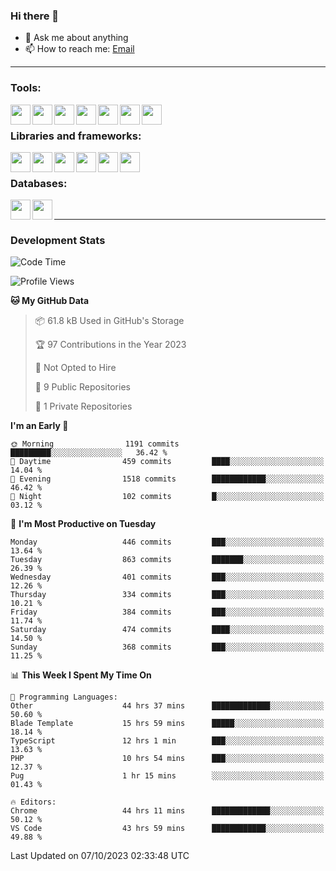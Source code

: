 ### Hi there 👋

- 💬 Ask me about anything
- 📫 How to reach me: [Email]

---

### Tools:
<img align='left' height="32" width="32" src="https://cdn.jsdelivr.net/npm/simple-icons@4.8.0/icons/phpstorm.svg" />
<img align='left' height="32" width="32" src="https://cdn.jsdelivr.net/npm/simple-icons@4.8.0/icons/webstorm.svg" />
<img align='left' height="32" width="32" src="https://cdn.jsdelivr.net/npm/simple-icons@4.8.0/icons/visualstudiocode.svg" />
<img align='left' height="32" width="32" src="https://cdn.jsdelivr.net/npm/simple-icons@4.8.0/icons/sublimetext.svg" />
<img align='left' height="32" width="32" src="https://cdn.jsdelivr.net/npm/simple-icons@4.8.0/icons/laragon.svg" />
<img align='left' height="32" width="32" src="https://cdn.jsdelivr.net/npm/simple-icons@4.8.0/icons/docker.svg" />
<img align='left' height="32" width="32" src="https://cdn.jsdelivr.net/npm/simple-icons@4.8.0/icons/amazonaws.svg" />
<br>

### Libraries and frameworks:
<img align='left' height="32" width="32" src="https://cdn.jsdelivr.net/npm/simple-icons@4.8.0/icons/laravel.svg" />
<img align='left' height="32" width="32" src="https://cdn.jsdelivr.net/npm/simple-icons@4.8.0/icons/vue-dot-js.svg" />
<img align='left' height="32" width="32" src="https://cdn.jsdelivr.net/npm/simple-icons@4.8.0/icons/node-dot-js.svg" />
<img align='left' height="32" width="32" src="https://cdn.jsdelivr.net/npm/simple-icons@4.8.0/icons/jquery.svg" />
<img align='left' height="32" width="32" src="https://cdn.jsdelivr.net/npm/simple-icons@4.8.0/icons/sass.svg" />
<img align='left' height="32" width="32" src="https://cdn.jsdelivr.net/npm/simple-icons@4.8.0/icons/tailwindcss.svg" />
<br>

### Databases:
<img align='left' height="32" width="32" src="https://cdn.jsdelivr.net/npm/simple-icons@4.8.0/icons/mysql.svg" />
<img align='left' height="32" width="32" src="https://cdn.jsdelivr.net/npm/simple-icons@4.8.0/icons/microsoftsqlserver.svg" />
<br>

---
### Development Stats
<!--START_SECTION:waka-->
![Code Time](http://img.shields.io/badge/Code%20Time-2%2C839%20hrs%2047%20mins-blue)

![Profile Views](http://img.shields.io/badge/Profile%20Views-0-blue)

**🐱 My GitHub Data** 

> 📦 61.8 kB Used in GitHub's Storage 
 > 
> 🏆 97 Contributions in the Year 2023
 > 
> 🚫 Not Opted to Hire
 > 
> 📜 9 Public Repositories 
 > 
> 🔑 1 Private Repositories 
 > 
**I'm an Early 🐤** 

```text
🌞 Morning                1191 commits        █████████░░░░░░░░░░░░░░░░   36.42 % 
🌆 Daytime                459 commits         ████░░░░░░░░░░░░░░░░░░░░░   14.04 % 
🌃 Evening                1518 commits        ████████████░░░░░░░░░░░░░   46.42 % 
🌙 Night                  102 commits         █░░░░░░░░░░░░░░░░░░░░░░░░   03.12 % 
```
📅 **I'm Most Productive on Tuesday** 

```text
Monday                   446 commits         ███░░░░░░░░░░░░░░░░░░░░░░   13.64 % 
Tuesday                  863 commits         ███████░░░░░░░░░░░░░░░░░░   26.39 % 
Wednesday                401 commits         ███░░░░░░░░░░░░░░░░░░░░░░   12.26 % 
Thursday                 334 commits         ███░░░░░░░░░░░░░░░░░░░░░░   10.21 % 
Friday                   384 commits         ███░░░░░░░░░░░░░░░░░░░░░░   11.74 % 
Saturday                 474 commits         ████░░░░░░░░░░░░░░░░░░░░░   14.50 % 
Sunday                   368 commits         ███░░░░░░░░░░░░░░░░░░░░░░   11.25 % 
```


📊 **This Week I Spent My Time On** 

```text
💬 Programming Languages: 
Other                    44 hrs 37 mins      █████████████░░░░░░░░░░░░   50.60 % 
Blade Template           15 hrs 59 mins      █████░░░░░░░░░░░░░░░░░░░░   18.14 % 
TypeScript               12 hrs 1 min        ███░░░░░░░░░░░░░░░░░░░░░░   13.63 % 
PHP                      10 hrs 54 mins      ███░░░░░░░░░░░░░░░░░░░░░░   12.37 % 
Pug                      1 hr 15 mins        ░░░░░░░░░░░░░░░░░░░░░░░░░   01.43 % 

🔥 Editors: 
Chrome                   44 hrs 11 mins      █████████████░░░░░░░░░░░░   50.12 % 
VS Code                  43 hrs 59 mins      ████████████░░░░░░░░░░░░░   49.88 % 
```


 Last Updated on 07/10/2023 02:33:48 UTC
<!--END_SECTION:waka-->

[huyviet]: https://huyviet.vn/
[EMAIl]: https://mail.google.com/mail/u/0/?fs=1&tf=cm&source=mailto&to=huynguyenviet0110@gmail.com
